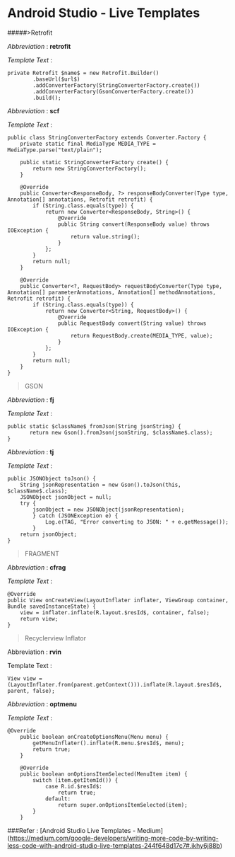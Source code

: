 # Android Studio - Live Templates

#####>Retrofit

*Abbreviation* : **retrofit**

*Template Text* :
```
private Retrofit $name$ = new Retrofit.Builder()
        .baseUrl($url$)
        .addConverterFactory(StringConverterFactory.create())
        .addConverterFactory(GsonConverterFactory.create())
        .build();
```
*Abbreviation* : **scf**

*Template Text* :
```
public class StringConverterFactory extends Converter.Factory {
    private static final MediaType MEDIA_TYPE = MediaType.parse("text/plain");

    public static StringConverterFactory create() {
        return new StringConverterFactory();
    }

    @Override
    public Converter<ResponseBody, ?> responseBodyConverter(Type type, Annotation[] annotations, Retrofit retrofit) {
        if (String.class.equals(type)) {
            return new Converter<ResponseBody, String>() {
                @Override
                public String convert(ResponseBody value) throws IOException {
                    return value.string();
                }
            };
        }
        return null;
    }

    @Override
    public Converter<?, RequestBody> requestBodyConverter(Type type, Annotation[] parameterAnnotations, Annotation[] methodAnnotations, Retrofit retrofit) {
        if (String.class.equals(type)) {
            return new Converter<String, RequestBody>() {
                @Override
                public RequestBody convert(String value) throws IOException {
                    return RequestBody.create(MEDIA_TYPE, value);
                }
            };
        }
        return null;
    }
}
```
> GSON

*Abbreviation* : **fj**

*Template Text* :
```
public static $className$ fromJson(String jsonString) {
       return new Gson().fromJson(jsonString, $className$.class);
}
```
*Abbreviation* : **tj**

*Template Text* :
```
public JSONObject toJson() {
    String jsonRepresentation = new Gson().toJson(this, $className$.class);
    JSONObject jsonObject = null;
    try {
        jsonObject = new JSONObject(jsonRepresentation);
        } catch (JSONException e) {
            Log.e(TAG, "Error converting to JSON: " + e.getMessage());
        }
    return jsonObject;
}
```
>FRAGMENT

*Abbreviation* : **cfrag**

*Template Text* :
```
@Override
public View onCreateView(LayoutInflater inflater, ViewGroup container, Bundle savedInstanceState) {
    view = inflater.inflate(R.layout.$resId$, container, false);
    return view;
}
```
> Recyclerview Inflator

Abbreviation : **rvin**

Template Text :
```
View view = (LayoutInflater.from(parent.getContext())).inflate(R.layout.$resId$, parent, false);
```
*Abbreviation* : **optmenu**

*Template Text* :
```
@Override
    public boolean onCreateOptionsMenu(Menu menu) {
        getMenuInflater().inflate(R.menu.$resId$, menu);
        return true;
    }

    @Override
    public boolean onOptionsItemSelected(MenuItem item) {
        switch (item.getItemId()) {
            case R.id.$resId$:
                return true;
            default:
                return super.onOptionsItemSelected(item);
        }
    }
```
###Refer : 
[Android Studio Live Templates - Medium] (https://medium.com/google-developers/writing-more-code-by-writing-less-code-with-android-studio-live-templates-244f648d17c7#.ikhy6j88b)

